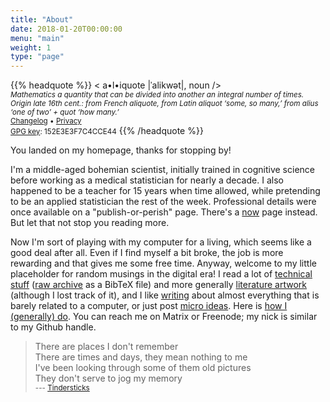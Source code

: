 ```yaml
---
title: "About"
date: 2018-01-20T00:00:00
menu: "main"
weight: 1
type: "page"
---
```


{{% headquote %}}
< a•l•iquote |ˈalikwət|, noun /><br>
<small><em>Mathematics a quantity that can be divided into another an integral number of times. Origin late 16th cent.: from French aliquote, from Latin aliquot ‘some, so many,’ from alius ‘one of two’ + quot ‘how many.’</em></small><br>
<small><a href="/changelog/">Changelog</a> • <a href="/privacy/">Privacy</a><br><a href="/even4void.txt">GPG key</a>: 152E3E3F7C4CCE44</small>
{{% /headquote %}}

You landed on my homepage, thanks for stopping by!

I'm a middle-aged bohemian scientist, initially trained in cognitive science before working as a medical statistician for nearly a decade. I also happened to be a teacher for 15 years when time allowed, while pretending to be an applied statistician the rest of the week. Professional details were once available on a "publish-or-perish" page. There's a [now](/now) page instead. But let that not stop you reading more.

Now I'm sort of playing with my computer for a living, which seems like a good deal after all. Even if I find myself a bit broke, the job is more rewarding and that gives me some free time. Anyway, welcome to my little placeholder for random musings in the digital era! I read a lot of [technical stuff](/tags/review) ([raw archive](/files/references.bib) as a BibTeX file) and more generally [literature artwork](/files/books.txt) (although I lost track of it), and I like [writing](/post) about almost everything that is barely related to a computer, or just post [micro ideas](/micro/). Here is [how I (generally) do](/articles/how-i-do). You can reach me on Matrix or Freenode; my nick is similar to my Github handle.

> There are places I don't remember<br>
> There are times and days, they mean nothing to me<br>
> I've been looking through some of them old pictures<br>
> They don't serve to jog my memory
> <br><small>--- [Tindersticks](https://www.youtube.com/watch?v=zFfOgtTEji4)</small>
